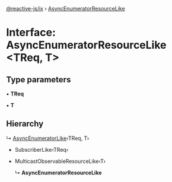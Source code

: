 [@reactive-js/ix](../README.md) › [AsyncEnumeratorResourceLike](asyncenumeratorresourcelike.md)

# Interface: AsyncEnumeratorResourceLike <**TReq, T**>

## Type parameters

▪ **TReq**

▪ **T**

## Hierarchy

  ↳ [AsyncEnumeratorLike](asyncenumeratorlike.md)‹TReq, T›

* SubscriberLike‹TReq›

* MulticastObservableResourceLike‹T›

  ↳ **AsyncEnumeratorResourceLike**
